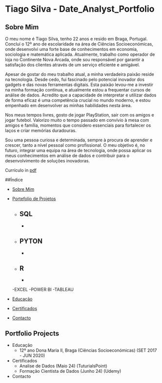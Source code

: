 # Tiago Silva - Date_Analyst_Portfolio
## Sobre Mim 
O meu nome é Tiago Silva, tenho 22 anos e resido em Braga, Portugal. Concluí o 12º ano de escolaridade na área de Ciências Socioeconómicas, onde desenvolvi uma forte base de conhecimentos em economia, sociologia e matemática aplicada. Atualmente, trabalho como operador de loja no Continente Nova Arcada, onde sou responsável por garantir a satisfação dos clientes através de um serviço eficiente e amigável.

Apesar de gostar do meu trabalho atual, a minha verdadeira paixão reside na tecnologia. Desde cedo, fui fascinado pelo potencial inovador dos gadgets e das novas ferramentas digitais. Esta paixão levou-me a investir na minha formação contínua, e atualmente estou a frequentar cursos de análise de dados. Acredito que a capacidade de interpretar e utilizar dados de forma eficaz é uma competência crucial no mundo moderno, e estou empenhado em desenvolver as minhas habilidades nesta área.

Nos meus tempos livres, gosto de jogar PlayStation, sair com os amigos e jogar futebol. Valorizo muito o tempo passado em convívio à mesa com amigos e família, momentos que considero essenciais para fortalecer os laços e criar memórias duradouras.

Sou uma pessoa curiosa e determinada, sempre à procura de aprender e crescer, tanto a nível pessoal como profissional. O meu objetivo é, no futuro, integrar uma equipa na área de tecnologia, onde possa aplicar os meus conhecimentos em análise de dados e contribuir para o desenvolvimento de soluções inovadoras.

Currículo in [pdf]()

##Índice
- [Sobre Mim](https://github.com/TGSilva10/Date_Analyst_Portfolio/blob/main/README.md)
- [Portefolio de Projetos](https://github.com/TGSilva10/Portfolio-de-Projetos)

    - SQL
      -
      -
    - PYTON
      -
      -
    - R
      -
      -
    -EXCEL
    -POWER BI
    -TABLEAU

- [Educação](https://github.com/TGSilva10/Date_Analyst_Portfolio/blob/main/README.md#Eeducação)  
- [Certificados](https://github.com/TGSilva10/Date_Analyst_Portfolio/blob/main/README.md#certificados)
- [Contacto](https://github.com/TGSilva10/Date_Analyst_Portfolio/blob/main/README.md#contacto)

## Portfolio Projects



- Educação
    - 12º ano Dona Maria II, Braga (Ciências Socioeconómicas) (SET 2017 - JUN 2020)
- Certificados
    - Analise de Dados (Maio 24) (TuturialsPoint)
    - Formação Cientista de Dados (Junho 24) (Udemy)
- Contacto
